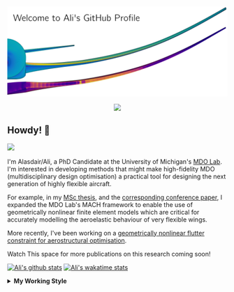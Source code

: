 <!--
# Welcome to Ali's github profile


-->

![banner](https://raw.githubusercontent.com/A-CGray/A-CGray/main/Images/GitHubProfileBanner.png)
<p align='center'>
<a href="https://www.linkedin.com/in/alasdaircgray/"><img height="30" src="https://github.com/WaylonWalker/WaylonWalker/blob/main/icon/linkedin.png?raw=true"></a>
</p>

## Howdy! 👋

![](https://komarev.com/ghpvc/?username=A-CGray&color=blue)

I'm Alasdair/Ali, a PhD Candidate at the University of Michigan's [MDO Lab](http://mdolab.engin.umich.edu).
I'm interested in developing methods that might make high-fidelity MDO (multidisciplinary design optimisation) a practical tool for designing the next generation of highly flexible aircraft.

For example, in my [MSc thesis](http://resolver.tudelft.nl/uuid:1a6b5001-d213-40d9-bc2c-5e831eda527d), and the [corresponding conference paper](https://www.researchgate.net/publication/348242101_Geometrically_Nonlinear_High-fidelity_Aerostructural_Optimization_for_Highly_Flexible_Wings), I expanded the MDO Lab's MACH framework to enable the use of geometrically nonlinear finite element models which are critical for accurately modelling the aeroelastic behaviour of very flexible wings.

More recently, I've been working on a [geometrically nonlinear flutter constraint for aerostructural optimisation](https://www.researchgate.net/publication/361040097_High-fidelity_Aerostructural_Optimization_with_a_Geometrically_Nonlinear_Flutter_Constraint).

Watch This space for more publications on this research coming soon!

<!--
**A-CGray/A-CGray** is a ✨ _special_ ✨ repository because its `README.md` (this file) appears on your GitHub profile.

Here are some ideas to get you started:

- 🔭 I’m currently working on ...
- 🌱 I’m currently learning ...
- 👯 I’m looking to collaborate on ...
- 🤔 I’m looking for help with ...
- 💬 Ask me about ...
- 📫 How to reach me: ...
- 😄 Pronouns: ...
- ⚡ Fun fact: ...
-->


[![Ali's github stats](https://github-readme-stats.vercel.app/api?username=A-CGray)](https://github.com/anuraghazra/github-readme-stats)
[![Ali's wakatime stats](https://github-readme-stats.vercel.app/api/wakatime?username=ACGray)](https://github.com/anuraghazra/github-readme-stats)


<details>
  <summary>
    <strong>My Working Style</strong>
  </summary>
  
  <!--START_SECTION:waka-->
![Code Time](http://img.shields.io/badge/Code%20Time-1%2C702%20hrs%205%20mins-blue)

![Lines of code](https://img.shields.io/badge/From%20Hello%20World%20I%27ve%20Written-11%20Million%20lines%20of%20code-blue)

**I'm an Early 🐤** 

```text
🌞 Morning    104 commits    ████░░░░░░░░░░░░░░░░░░░░░   19.44% 
🌆 Daytime    209 commits    █████████░░░░░░░░░░░░░░░░   39.07% 
🌃 Evening    196 commits    █████████░░░░░░░░░░░░░░░░   36.64% 
🌙 Night      26 commits     █░░░░░░░░░░░░░░░░░░░░░░░░   4.86%

```
📅 **I'm Most Productive on Thursday** 

```text
Monday       83 commits     ████░░░░░░░░░░░░░░░░░░░░░   15.51% 
Tuesday      77 commits     ███░░░░░░░░░░░░░░░░░░░░░░   14.39% 
Wednesday    87 commits     ████░░░░░░░░░░░░░░░░░░░░░   16.26% 
Thursday     131 commits    ██████░░░░░░░░░░░░░░░░░░░   24.49% 
Friday       101 commits    ████░░░░░░░░░░░░░░░░░░░░░   18.88% 
Saturday     15 commits     ░░░░░░░░░░░░░░░░░░░░░░░░░   2.8% 
Sunday       41 commits     ██░░░░░░░░░░░░░░░░░░░░░░░   7.66%

```


📊 **This Week I Spent My Time On** 

```text
💬 Programming Languages: 
Markdown                 6 hrs 32 mins       ████████████░░░░░░░░░░░░░   48.85% 
Python                   4 hrs 57 mins       █████████░░░░░░░░░░░░░░░░   37.03% 
TeX                      45 mins             █░░░░░░░░░░░░░░░░░░░░░░░░   5.64% 
Makefile                 22 mins             ░░░░░░░░░░░░░░░░░░░░░░░░░   2.8% 
C++                      20 mins             ░░░░░░░░░░░░░░░░░░░░░░░░░   2.58%

🔥 Editors: 
VS Code                  13 hrs 23 mins      █████████████████████████   100.0%

🐱‍💻 Projects: 
NERS570                  7 hrs 47 mins       ██████████████░░░░░░░░░░░   58.2% 
pytacs                   2 hrs 7 mins        ████░░░░░░░░░░░░░░░░░░░░░   15.92% 
61490e61196f046685f0ad69 1 hr 7 mins         ██░░░░░░░░░░░░░░░░░░░░░░░   8.36% 
ucrm                     39 mins             █░░░░░░░░░░░░░░░░░░░░░░░░   4.95% 
pyXDSM                   39 mins             █░░░░░░░░░░░░░░░░░░░░░░░░   4.9%

💻 Operating System: 
Linux                    13 hrs 23 mins      █████████████████████████   100.0%

```

**I Mostly Code in Python** 

```text
Python                   20 repos            ████████████░░░░░░░░░░░░░   50.0% 
TeX                      8 repos             █████░░░░░░░░░░░░░░░░░░░░   20.0% 
HTML                     3 repos             ██░░░░░░░░░░░░░░░░░░░░░░░   7.5% 
C++                      3 repos             ██░░░░░░░░░░░░░░░░░░░░░░░   7.5% 
Shell                    2 repos             █░░░░░░░░░░░░░░░░░░░░░░░░   5.0%

```


**Timeline**

![Chart not found](https://raw.githubusercontent.com/A-CGray/A-CGray/main/charts/bar_graph.png) 


 Last Updated on 07/10/2022 15:21:23 UTC
<!--END_SECTION:waka-->
</details>
